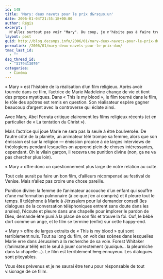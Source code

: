 ```yaml
---
id: 148
title: 'Mary: deux navets pour le prix d&rsquo;un'
date: 2006-01-04T21:55:18+00:00
author: Régis
excerpt: |
  N'allez surtout pas voir "Mary". Du coup, je n'hésite pas à faire trainer plusieurs spoilers dans mon avis complet.
layout: post
guid: http://blog.decamps.info/2006/01/mary-deux-navets-pour-le-prix-dun/
permalink: /2006/01/mary-deux-navets-pour-le-prix-dun/
tmac_last_id:
  - ""
dsq_thread_id:
  - "3179413070"
categories:
  - Cinéma
---
```

« Mary » est l&rsquo;histoire de la réalisation d&rsquo;un film religieux. Après avoir tournée dans ce film, l&rsquo;actrice de Marie Madeleine change de vie et tient des propos mystiques. Dans « This is my blood », le film tourné dans le film, le rôle des apôtres est remis en question. Son réalisateur espère gagner beaucoup d&rsquo;argent avec la controverse qui éclate ainsi. 

Avec Mary, Abel Ferrata critique clairement les films religieux récents (et en particulier de « La tentation du Christ »).

Mais l&rsquo;actrice qui joue Marie ne sera pas la seule à être boulversée. De l&rsquo;autre côté de la planète, un animateur télé trompe sa femme, alors que son émission est sur la religion &#8212; émission propice à de larges interviews de théologiens pendant lesquelles on apprend plein de choses intéressantes, cependant. Oh le vilain garçon, il recevra une punition divine (non, ça ne va pas chercher plus loin). 

« Mary » offre donc un questionnement plus large de notre relation au culte. 

Tout cela aurait pu faire un bon film, d&rsquo;ailleurs récompensé au festival de Venise. Mais n&rsquo;allez pas croire une chose pareille. 

Punition divine: la femme de l&rsquo;animateur accouche d&rsquo;un enfant qui souffre d&rsquo;une malformation pulmonaire (à ce que j&rsquo;en ai compris) et il pleure tout le temps. Il téléphone à Marie à Jérusalem pour lui demander conseil (les dialogues de la conversation téléphoniques entrent sans doute dans les anales), l&rsquo;écoute et pleure dans une chapelle pour implorer le pardon de Dieu, demande être puni à la place de son fils et trouve la foi. Ouf, le bébé dort comme un ange, et le film se termine (enfin) sur cette happy-end. 

« Mary » offre de larges extraits de « This is my blood » qui sont terriblement nuls. Tout au long du film, on voit des scènes dans lesquelles Marie erre dans Jérusalem à la recherche de sa voie. Forest Whitaker (l&rsquo;animateur télé) est le seul à jouer correctement (quoique&#8230; la pleurniche dans la chapelle&#8230;). Le film est terriblement <strike>long</strike> ennuyeux. Les dialogues sont pitoyables.

Vous êtes prévenus et je ne saurai être tenu pour résponsable de tout visionage de ce fillm.